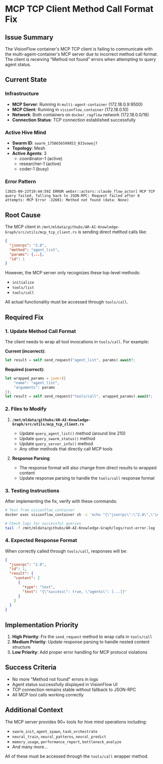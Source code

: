 # MCP TCP Client Method Call Format Fix

## Issue Summary

The VisionFlow container's MCP TCP client is failing to communicate with the multi-agent-container's MCP server due to incorrect method call format. The client is receiving "Method not found" errors when attempting to query agent status.

## Current State

### Infrastructure
- **MCP Server**: Running in `multi-agent-container` (172.18.0.9:9500)
- **MCP Client**: Running in `visionflow_container` (172.18.0.10)
- **Network**: Both containers on `docker_ragflow` network (172.18.0.0/16)
- **Connection Status**: TCP connection established successfully

### Active Hive Mind
- **Swarm ID**: `swarm_1758656599853_033vowoj7`
- **Topology**: Mesh
- **Active Agents**: 3
  - coordinator-1 (active)
  - researcher-1 (active)
  - coder-1 (busy)

### Error Pattern
```
[2025-09-23T19:44:59Z ERROR webxr::actors::claude_flow_actor] MCP TCP query failed, falling back to JSON-RPC: Request failed after 6 attempts: MCP Error -32601: Method not found (data: None)
```

## Root Cause

The MCP client in `/mnt/mldata/githubs/AR-AI-Knowledge-Graph/src/utils/mcp_tcp_client.rs` is sending direct method calls like:

```json
{
  "jsonrpc": "2.0",
  "method": "agent_list",
  "params": {...},
  "id": 1
}
```

However, the MCP server only recognizes these top-level methods:
- `initialize`
- `tools/list`
- `tools/call`

All actual functionality must be accessed through `tools/call`.

## Required Fix

### 1. Update Method Call Format

The client needs to wrap all tool invocations in `tools/call`. For example:

**Current (incorrect):**
```rust
let result = self.send_request("agent_list", params).await?;
```

**Required (correct):**
```rust
let wrapped_params = json!({
    "name": "agent_list",
    "arguments": params
});
let result = self.send_request("tools/call", wrapped_params).await?;
```

### 2. Files to Modify

1. **`/mnt/mldata/githubs/AR-AI-Knowledge-Graph/src/utils/mcp_tcp_client.rs`**
   - Update `query_agent_list()` method (around line 210)
   - Update `query_swarm_status()` method
   - Update `query_server_info()` method
   - Any other methods that directly call MCP tools

2. **Response Parsing**
   - The response format will also change from direct results to wrapped content
   - Update response parsing to handle the `tools/call` response format

### 3. Testing Instructions

After implementing the fix, verify with these commands:

```bash
# Test from visionflow_container
docker exec visionflow_container sh -c 'echo "{\"jsonrpc\":\"2.0\",\"id\":1,\"method\":\"tools/call\",\"params\":{\"name\":\"agent_list\",\"arguments\":{}}}" | nc -w 2 multi-agent-container 9500'

# Check logs for successful queries
tail -f /mnt/mldata/githubs/AR-AI-Knowledge-Graph/logs/rust-error.log
```

### 4. Expected Response Format

When correctly called through `tools/call`, responses will be:

```json
{
  "jsonrpc": "2.0",
  "id": 1,
  "result": {
    "content": [
      {
        "type": "text",
        "text": "{\"success\": true, \"agents\": [...]}"
      }
    ]
  }
}
```

## Implementation Priority

1. **High Priority**: Fix the `send_request` method to wrap calls in `tools/call`
2. **Medium Priority**: Update response parsing to handle nested content structure
3. **Low Priority**: Add proper error handling for MCP protocol violations

## Success Criteria

- No more "Method not found" errors in logs
- Agent status successfully displayed in VisionFlow UI
- TCP connection remains stable without fallback to JSON-RPC
- All MCP tool calls working correctly

## Additional Context

The MCP server provides 90+ tools for hive mind operations including:
- `swarm_init`, `agent_spawn`, `task_orchestrate`
- `neural_train`, `neural_patterns`, `neural_predict`
- `memory_usage`, `performance_report`, `bottleneck_analyze`
- And many more...

All of these must be accessed through the `tools/call` wrapper method.